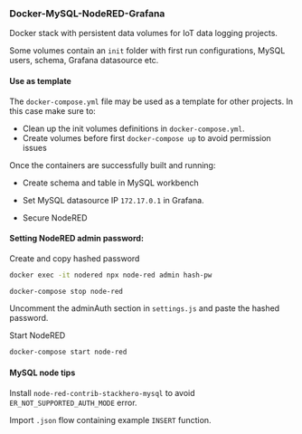 ### Docker-MySQL-NodeRED-Grafana

Docker stack with persistent data volumes for IoT data logging projects.

Some volumes contain an ```init``` folder with first run configurations,
MySQL users, schema, Grafana datasource etc.


#### Use as template

The ```docker-compose.yml``` file may be used as a template for other projects.
In this case make sure to:

* Clean up the init volumes definitions in ```docker-compose.yml```.
* Create volumes before first ```docker-compose up``` to avoid permission issues

Once the containers are successfully built and running:

* Create schema and table in MySQL workbench

* Set MySQL datasource IP ```172.17.0.1``` in Grafana.

* Secure NodeRED


#### Setting NodeRED admin password:

Create and copy hashed password

```bash
docker exec -it nodered npx node-red admin hash-pw
```
```bash
docker-compose stop node-red
```
Uncomment the adminAuth section in ```settings.js``` and paste the hashed password.

Start NodeRED

```bash
docker-compose start node-red

```

#### MySQL node tips

Install ```node-red-contrib-stackhero-mysql``` to avoid ```ER_NOT_SUPPORTED_AUTH_MODE``` error.

Import ```.json``` flow containing example ```INSERT``` function.
